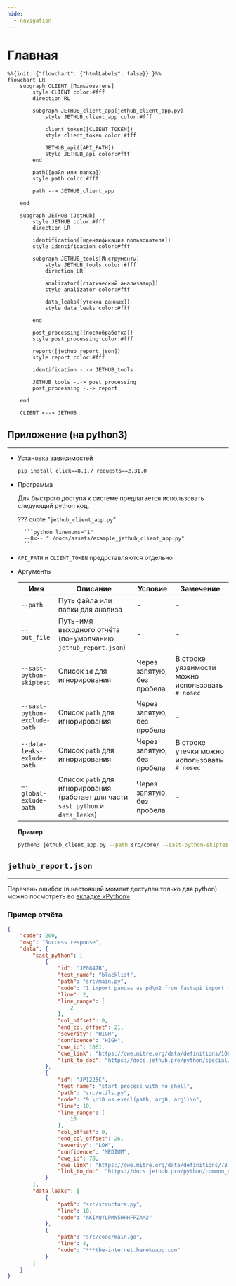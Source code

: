 ```yaml
---
hide:
  - navigation
---
```


# Главная

```mermaid
%%{init: {"flowchart": {"htmlLabels": false}} }%%
flowchart LR
    subgraph CLIENT [Пользователь]
        style CLIENT color:#fff
        direction RL

        subgraph JETHUB_client_app[jethub_client_app.py]
            style JETHUB_client_app color:#fff

            client_token([CLIENT_TOKEN])
            style client_token color:#fff

            JETHUB_api([API_PATH])
            style JETHUB_api color:#fff
        end

        path([файл или папка])
        style path color:#fff

        path --> JETHUB_client_app

    end

    subgraph JETHUB [JetHub]
        style JETHUB color:#fff
        direction LR

        identification([идентификация пользователя])
        style identification color:#fff

        subgraph JETHUB_tools[Инструменты]
            style JETHUB_tools color:#fff
            direction LR

            analizator([статический анализатор])
            style analizator color:#fff

            data_leaks([утечка данных])
            style data_leaks color:#fff

        end

        post_processing([постобработка])
        style post_processing color:#fff

        report([jethub_report.json])
        style report color:#fff

        identification -.-> JETHUB_tools

        JETHUB_tools -.-> post_processing
        post_processing -.-> report

    end

    CLIENT <--> JETHUB
```

## **Приложение** (на python3)
----

- Установка зависимостей

    ```bash
    pip install click==8.1.7 requests==2.31.0
    ```

- Программа

    Для быстрого доступа к системе предлагается использовать следующий python код.

    ??? quote "`jethub_client_app.py`"

        ```python linenums="1"
        --8<-- "./docs/assets/example_jethub_client_app.py"
        ```

- `API_PATH` и `CLIENT_TOKEN` предоставляются отдельно

- Аргументы

    | Имя                          | Описание                                                                          | Условие                    | Замечение                                        |
    | ---------------------------- | --------------------------------------------------------------------------------- | -------------------------- | ------------------------------------------------ |
    | `--path`                     | Путь файла или папки для анализа                                                  | -                          | -                                                |
    | `--out_file`                 | Путь-имя выходного отчёта (по-умолчанию `jethub_report.json`)                     | -                          | -                                                |
    | `--sast-python-skiptest`     | Список `id` для игнорирования                                                     | Через запятую, без пробела | В строке уязвимости можно использовать `# nosec` |
    | `--sast-python-exclude-path` | Список `path` для игнорирования                                                   | Через запятую, без пробела | -                                                |
    | `--data-leaks-exlude-path`   | Список `path` для игнорирования                                                   | Через запятую, без пробела | В строке утечки можно использовать `# nosec`     |
    | `—-global-exlude-path`       | Список `path` для игнорирования (работает для части `sast_python` и `data_leaks`) | Через запятую, без пробела | -                                                |

    **Пример**

    ```bash
    python3 jethub_client_app.py --path src/core/ --sast-python-skiptest JP0817B,JP1219C --data-leaks-exlude-path tests/test_func.py
    ```

## **`jethub_report.json`**
----

Перечень ошибок (в настоящий момент доступен только для python) можно посмотреть во [вкладке «Python»](https://docs.jethub.pro/python/).

### Пример отчёта

```json linenums="1" title="jethub_report.json"
{
    "code": 200,
    "msg": "Success response",
    "data": {
        "sast_python": [
            {
                "id": "JP0847B",
                "test_name": "blacklist",
                "path": "src/main.py",
                "code": "1 import pandas as pd\n2 from fastapi import *\n3",
                "line": 2,
                "line_range": [
                    2
                ],
                "col_offset": 0,
                "end_col_offset": 21,
                "severity": "HIGH",
                "confidence": "HIGH",
                "cwe_id": 1061,
                "cwe_link": "https://cwe.mitre.org/data/definitions/1061.html",
                "link_to_doc": "https://docs.jethub.pro/python/special/import/JP0847B-import_all"
            },
            {
                "id": "JP1225C",
                "test_name": "start_process_with_no_shell",
                "path": "src/utils.py",
                "code": "9 \n10 os.execl(path, arg0, arg1)\n",
                "line": 10,
                "line_range": [
                    10
                ],  
                "col_offset": 0,
                "end_col_offset": 26,
                "severity": "LOW",  
                "confidence": "MEDIUM",
                "cwe_id": 78,
                "cwe_link": "https://cwe.mitre.org/data/definitions/78.html",
                "link_to_doc": "https://docs.jethub.pro/python/common_errors/calls/injections/JP1225C-создание_процесса_через_os_без_shell"
            }
        ],
        "data_leaks": [
            {
                "path": "src/structure.py",
                "line": 10,
                "code": "AKIAQYLPMN5HHHFPZAM2"
            },
            {
                "path": "src/code/main.go",
                "line": 4,
                "code": "***the-internet.herokuapp.com"
            }
        ]
    }
}
```

